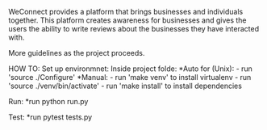 WeConnect provides a platform that brings businesses and individuals together.
This platform creates awareness for businesses and gives the users the ability to write reviews about the businesses they have interacted with.  

More guidelines as the project proceeds.



HOW TO:
  Set up environmnet:
    Inside project folde:
      *Auto for (Unix):
        - run 'source ./Configure'
      *Manual:
        - run 'make venv' to install virtualenv
        - run 'source ./venv/bin/activate'
        - run 'make install' to install dependencies

  Run:
    *run python run.py
    
  Test:
    *run pytest tests.py
